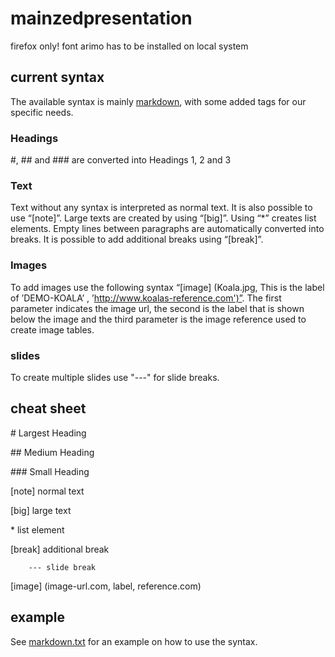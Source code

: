 # mainzedpresentation

firefox only!
font arimo has to be installed on local system

## current syntax
The available syntax is mainly [markdown](https://guides.github.com/features/mastering-markdown/), with some added tags for our specific needs.
### Headings
\#, \## and \### are converted into Headings 1, 2 and 3
### Text 
Text without any syntax is interpreted as normal text. It is also possible to use “[note]”. Large texts are created by using “[big]”. Using “*” creates list elements. Empty lines between paragraphs are automatically converted into breaks. It is possible to add additional breaks using “[break]”.
### Images
To add images use the following syntax “[image] (Koala.jpg, This is the label of ’DEMO-KOALA’ , ’http://www.koalas-reference.com')”. The first parameter indicates the image url, the second is the label that is shown below the image and the third parameter is the image reference used to create image tables.
### slides
To create multiple slides use "---" for slide breaks.

## cheat sheet
\# Largest Heading

\## Medium Heading

\### Small Heading

[note] normal text

[big] large text

\* list element

[break] additional break
	  
		--- slide break

\[image] (image-url.com, label, reference.com) 
## example
See [markdown.txt](https://github.com/MatthiasDfnr/mainzedpresentation/blob/master/markdown.txt) for an example on how to use the syntax.



